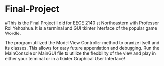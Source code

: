 # Final-Project

#This is the Final Project I did for EECE 2140 at Northeastern with Professor Roi Yehoshua. It is a terminal and GUI tkinter interface of the popular game Wordle. 

The program utilized the Model View Controller method to oranize itself and its classes. This allows for easy future appendation and debugging. Run the MainConsole or MainGUI file to  utilize the flexibility of the view and play in either your terminal or in a tkinter Graphical User Interface! 
